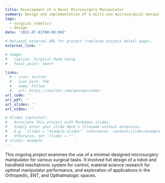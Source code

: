 ```yaml
---
title: Development of a Novel Microsurgery Manipulator
summary: Design and implementation of a multi-use microsurgical manipulator in a surgical environment.
tags:
  - surgical_robotics
  - design
date: '2022-07-01T00:00:00Z'

# Optional external URL for project (replaces project detail page).
external_link: ''

# image:
#   caption: Surgical Room Setup
#   focal_point: Smart

links:
  # - icon: twitter
  #   icon_pack: fab
  #   name: Follow
  #   url: https://twitter.com/georgecushen
url_code: ''
url_pdf: ''
url_slides: ''
url_video: ''

# Slides (optional).
#   Associate this project with Markdown slides.
#   Simply enter your slide deck's filename without extension.
#   E.g. `slides = "example-slides"` references `content/slides/example-slides.md`.
#   Otherwise, set `slides = ""`.
# slides: example
---
```


This ongoing project examines the use of a minimal-designed microsurgery manipulator for various surgical tasks. It involved full design of a robot and handheld mechatronic system for control, material science research for optimal manipulator performance, and exploration of applications in the Orthopedic, ENT, and Opthalmalogic spaces.